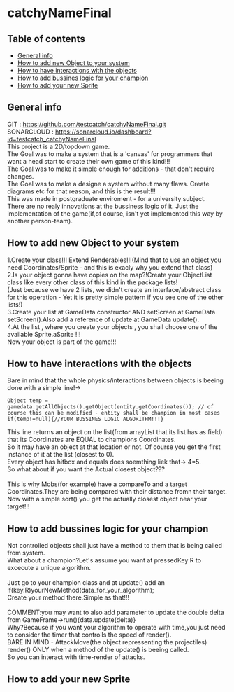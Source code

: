 # catchyNameFinal

## Table of contents
* [General info](#general-info)
* [How to add new Object to your system](#How-to-add-new-Object-to-your-system)
* [How to have interactions with the objects](#How-to-have-interactions-with-the-objects)
* [How to add bussines logic for your champion](#How-to-add-bussines-logic-for-your-champion)
* [How to add your new Sprite](#How-to-add-your-new-Sprite)

## General info
GIT : https://github.com/testcatch/catchyNameFinal.git <br />
SONARCLOUD : https://sonarcloud.io/dashboard?id=testcatch_catchyNameFinal <br />
This project is a 2D/topdown game. <br />
The Goal was to make a system that is a 'canvas' for programmers that want a head start to create their own game of this kind!!! <br />
The Goal was to make it simple enough for additions - that don't require changes. <br />
The Goal was to make a designe a system without many flaws. Create diagrams etc for that reason, and this is the result!!! <br />
This was made in postgraduate enviroment - for a university subject. <br />
There are no realy innovations at the bussiness logic of it. Just the implementation of the game(if,of course, isn't yet implemented this way by another person-team).
	
## How to add new Object to your system
1.Create your class!!! Extend Renderables!!!(Mind that to use an object you need Coordinates/Sprite - and this is exacly why you extend that class) <br />
2.Is your object gonna have copies on the map?!Create your ObjectList class like every other class of this kind in the package lists! <br />
(Just because we have 2 lists, we didn't create an interface/abstract class for this operation - Yet it is pretty simple pattern if you see one of the other lists!) <br />
3.Create your list at GameData constructor AND setScreen at GameData setScreen().Also add a reference of update at GameData update().<br />
4.At the list , where you create your objects , you shall choose one of the available Sprite.aSprite !!! <br />
Now your object is part of the game!!!
	
## How to have interactions with the objects
Bare in mind that the whole physics/interactions between objects is beeing done with a simple line!-><br />
```
Object temp = gamedata.getAllObjects().getObject(entity.getCoordinates()); // of course this can be modified - entity shall be champion in most cases
if(temp!=null){//YOUR BUSSINES LOGIC ALGORITHM!!!}
```
This line returns an object on the list(from arrayList that its list has as field) that its Coordinates are EQUAL to champions Coordinates.<br />
So it may have an object at that location or not. Of course you get the first instance of it at the list (closest to 0).<br />
Every object has hitbox and equals does soemthing liek that-> 4=5.<br />
So what about if you want the Actual closest object???<br />
<br />
This is why Mobs(for example) have a compareTo and a target Coordinates.They are being compared with their distance fromn their target.<br />
Now with a simple sort() you get the actually closest object near your target!!!

## How to add bussines logic for your champion
Not controlled objects shall just have a method to them that is being called from system.<br />
What about a champion?Let's assume you want at pressedKey R to excecute a unique algorithm.<br />
<br />
Just go to your champion class and at update() add an if(key.R)yourNewMethod(data_for_your_algorithm);<br />
Create your method there.Simple as that!!!<br />
<br />
COMMENT:you may want to also add parameter to update the double delta from GameFrame->run(){data.update(delta)}<br />
        Why?Because if you want your algorithm to operate with time,you just need to consider the timer that controlls the speed of render().<br />
        BARE IN MIND - AttackMove(the object repressenting the projectiles) render() ONLY when a method of the update() is beeing called.<br />
        So you can interact with time-render of attacks.
        
## How to add your new Sprite
